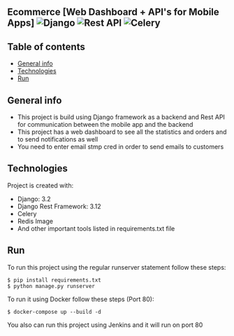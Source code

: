 ## Ecommerce [Web Dashboard + API's for Mobile Apps] ![Django](https://img.shields.io/badge/Django-yellow.svg) ![Rest API](https://img.shields.io/badge/RestFul%20API-yellow.svg) ![Celery](https://img.shields.io/badge/celery-green.svg)


## Table of contents
* [General info](#general-info)
* [Technologies](#technologies)
* [Run](#run)

## General info
- This project is build using Django framework as a backend and Rest API for communication between the mobile app and the backend
- This project has a web dashboard to see all the statistics and orders and to send notifications as well
- You need to enter email stmp cred in order to send emails to customers

## Technologies
Project is created with:
* Django: 3.2
* Django Rest Framework: 3.12
* Celery
* Redis Image
* And other important tools listed in requirements.txt file
	
## Run
To run this project using the regular runserver statement follow these steps:

```
$ pip install requirements.txt
$ python manage.py runserver
```

To run it using Docker follow these steps (Port 80):

```
$ docker-compose up --build -d
```

You also can run this project using Jenkins and it will run on port 80
